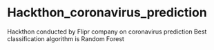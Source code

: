# Hackthon_coronavirus_prediction
Hackthon conducted by Flipr company on coronavirus prediction 
Best classification algorithm is Random Forest 
